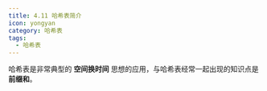 ```yaml
---
title: 4.11 哈希表简介
icon: yongyan
category: 哈希表
tags:
  - 哈希表
---
```



哈希表是非常典型的 **空间换时间** 思想的应用，与哈希表经常一起出现的知识点是 **前缀和**。


